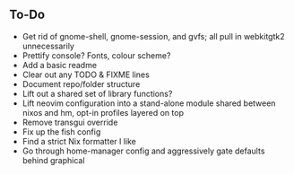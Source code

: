 ## To-Do

- Get rid of gnome-shell, gnome-session, and gvfs; all pull in webkitgtk2
  unnecessarily
- Prettify console? Fonts, colour scheme?
- Add a basic readme
- Clear out any TODO & FIXME lines
- Document repo/folder structure
- Lift out a shared set of library functions?
- Lift neovim configuration into a stand-alone module shared between nixos and
  hm, opt-in profiles layered on top
- Remove transgui override
- Fix up the fish config
- Find a strict Nix formatter I like
- Go through home-manager config and aggressively gate defaults behind graphical
